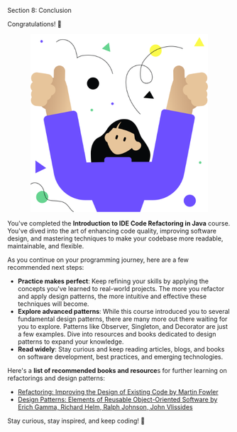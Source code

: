 Section 8: Conclusion

Congratulations! 🎉

<p align="center">
    <img src="../../../common/src/main/resources/images/Conclusion/Conclusion/conclusion_conclusion.png" alt="Conclusion" width="400"/>
</p>

You've completed the **Introduction to IDE Code Refactoring in Java** course.
You've dived into the art of enhancing code quality, improving software design, and mastering techniques
to make your codebase more readable, maintainable, and flexible.

As you continue on your programming journey, here are a few recommended next steps:
- **Practice makes perfect**: Keep refining your skills by applying the concepts you've learned to real-world projects. The more you refactor and apply design patterns, the more intuitive and effective these techniques will become.
- **Explore advanced patterns**: While this course introduced you to several fundamental design patterns, there are many more out there waiting for you to explore. Patterns like Observer, Singleton, and Decorator are just a few examples. Dive into resources and books dedicated to design patterns to expand your knowledge.
- **Read widely**: Stay curious and keep reading articles, blogs, and books on software development, best practices, and emerging technologies.

Here's a **list of recommended books and resource**s for further learning on refactorings and design patterns:
- [Refactoring: Improving the Design of Existing Code by Martin Fowler](https://www.oreilly.com/library/view/refactoring-improving-the/9780134757681/)
- [Design Patterns: Elements of Reusable Object-Oriented Software by Erich Gamma, Richard Helm, Ralph Johnson, John Vlissides](https://www.oreilly.com/library/view/design-patterns-elements/0201633612/)

Stay curious, stay inspired, and keep coding! 🚀

